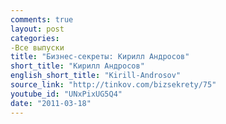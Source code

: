 ```yaml
---
comments: true
layout: post
categories:
-Все выпуски
title: "Бизнес-секреты: Кирилл Андросов"
short_title: "Кирилл Андросов"
english_short_title: "Kirill-Androsov"
source_link: "http://tinkov.com/bizsekrety/75"
youtube_id: "UNxPixUG5Q4"
date: "2011-03-18"
---
```



